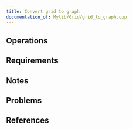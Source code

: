 ```yaml
---
title: Convert grid to graph
documentation_of: Mylib/Grid/grid_to_graph.cpp
---
```


## Operations

## Requirements

## Notes

## Problems

## References
